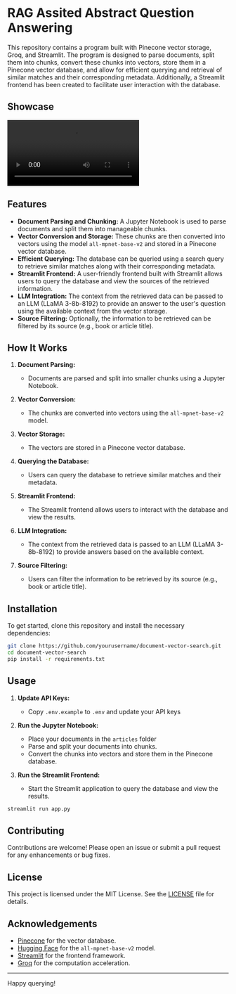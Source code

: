 # RAG Assited Abstract Question Answering

This repository contains a program built with Pinecone vector storage, Groq, and Streamlit. The program is designed to parse documents, split them into chunks, convert these chunks into vectors, store them in a Pinecone vector database, and allow for efficient querying and retrieval of similar matches and their corresponding metadata. Additionally, a Streamlit frontend has been created to facilitate user interaction with the database.

## Showcase

<video width="full" controls>
  <source src="showcase/screenrecording.mp4" type="video/mp4">
  Your browser does not support the video tag.
</video>

## Features

- **Document Parsing and Chunking:** A Jupyter Notebook is used to parse documents and split them into manageable chunks.
- **Vector Conversion and Storage:** These chunks are then converted into vectors using the model `all-mpnet-base-v2` and stored in a Pinecone vector database.
- **Efficient Querying:** The database can be queried using a search query to retrieve similar matches along with their corresponding metadata.
- **Streamlit Frontend:** A user-friendly frontend built with Streamlit allows users to query the database and view the sources of the retrieved information.
- **LLM Integration:** The context from the retrieved data can be passed to an LLM (LLaMA 3-8b-8192) to provide an answer to the user's question using the available context from the vector storage.
- **Source Filtering:** Optionally, the information to be retrieved can be filtered by its source (e.g., book or article title).

## How It Works

1. **Document Parsing:**
   - Documents are parsed and split into smaller chunks using a Jupyter Notebook.

2. **Vector Conversion:**
   - The chunks are converted into vectors using the `all-mpnet-base-v2` model.

3. **Vector Storage:**
   - The vectors are stored in a Pinecone vector database.

4. **Querying the Database:**
   - Users can query the database to retrieve similar matches and their metadata.

5. **Streamlit Frontend:**
   - The Streamlit frontend allows users to interact with the database and view the results.

6. **LLM Integration:**
   - The context from the retrieved data is passed to an LLM (LLaMA 3-8b-8192) to provide answers based on the available context.

7. **Source Filtering:**
   - Users can filter the information to be retrieved by its source (e.g., book or article title).

## Installation

To get started, clone this repository and install the necessary dependencies:

```bash
git clone https://github.com/yourusername/document-vector-search.git
cd document-vector-search
pip install -r requirements.txt
```

## Usage
1. **Update API Keys:**
   - Copy `.env.example` to `.env` and update your API keys

2. **Run the Jupyter Notebook:**
   - Place your documents in the `articles` folder
   - Parse and split your documents into chunks.
   - Convert the chunks into vectors and store them in the Pinecone database.

3. **Run the Streamlit Frontend:**
   - Start the Streamlit application to query the database and view the results.
  
  ```bash
  streamlit run app.py
  ```

## Contributing

Contributions are welcome! Please open an issue or submit a pull request for any enhancements or bug fixes.

## License

This project is licensed under the MIT License. See the [LICENSE](LICENSE) file for details.

## Acknowledgements

- [Pinecone](https://www.pinecone.io/) for the vector database.
- [Hugging Face](https://huggingface.co/) for the `all-mpnet-base-v2` model.
- [Streamlit](https://www.streamlit.io/) for the frontend framework.
- [Groq](https://www.groq.com/) for the computation acceleration.

---

Happy querying!
